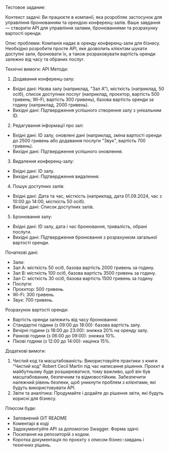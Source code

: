 Тестовое задание:

Контекст задачі:
Ви працюєте в компанії, яка розробляє застосунок для управління бронюванням та
орендою конференц-залів. Ваше завдання — створити API для управління залами,
бронюваннями та розрахунку вартості оренди.

Опис проблеми:
Компанія надає в оренду конференц-зали для бізнесу. Необхідно розробити просте
API, яке дозволить клієнтам шукати доступні зали, бронювати їх, а також
розраховувати вартість оренди залежно від часу та обраних послуг.

Технічні вимоги:
API Методи:
1. Додавання конференц-залу:
- Вхідні дані: Назва залу (наприклад, "Зал А"), місткість (наприклад, 50 осіб), список
доступних послуг (наприклад, проєктор, вартість 500 гривень; Wi-Fi, вартість 300
гривень), базова вартість оренди за годину (наприклад, 2000 гривень).
- Вихідні дані: Підтвердження успішного створення залу з унікальним ID.
2. Редагування інформації про зал:
- Вхідні дані: ID залу, оновлені дані (наприклад, зміна вартості оренди до 2500
гривень або додавання послуги "Звук", вартість 700 гривень).
- Вихідні дані: Підтвердження успішного оновлення.
3. Видалення конференц-залу:
- Вхідні дані: ID залу.
- Вихідні дані: Підтвердження видалення.
4. Пошук доступних залів:
- Вхідні дані: Дата та час, місткість (наприклад, дата 01.09.2024, час з 10:00 до 14:00,
місткість 50 осіб).
- Вихідні дані: Список доступних залів.
5. Бронювання залу:
- Вхідні дані: ID залу, дата і час бронювання, тривалість, обрані послуги.
- Вихідні дані: Підтвердження бронювання з розрахунком загальної вартості оренди.

Початкові дані:
- Зали:
- Зал А: місткість 50 осіб, базова вартість 2000 гривень за годину.
- Зал B: місткість 100 осіб, базова вартість 3500 гривень за годину.
- Зал C: місткість 30 осіб, базова вартість 1500 гривень за годину.
- Послуги:
- Проєктор: 500 гривень.
- Wi-Fi: 300 гривень.
- Звук: 700 гривень.

Розрахунок вартості оренди:
- Вартість оренди залежить від часу бронювання:
- Стандартні години (з 09:00 до 18:00): базова вартість залу.
- Вечірні години (з 18:00 до 23:00): знижка 20% на оренду залу.
- Ранкові години (з 06:00 до 09:00): знижка 10%.
- Пікові години (з 12:00 до 14:00): націнка 15%.

Додаткові вимоги:
1. Чистий код та масштабованість: Використовуйте практики з книги "Чистий
код" Robert Cecil Martin під час написання рішення. Проєкт в майбутньому буде
розширюватися, тому важливо, щоб він був масштабованим, безпечним та
відмовостійким. Забезпечити належний рівень безпеки, щоб уникнути проблем з
клієнтами, які будуть використовувати API.
2. Звіти та аналітика: Продумайте і додайте до рішення звіти, які будуть корисні
для бізнесу.

Плюсом буде:
- Заповнений GIT README
- Коментарі в коді
- Задокументуйте API за допомогою Swagger.
Форма здачі:
- Посилання на репозиторій з кодом.
- Коротка документація по проєкту з описом бізнес-завдань і технічних рішень.
